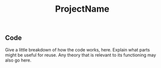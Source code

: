 <h1 align = "center"> ProjectName </h1> <br>

## Code

Give a little breakdown of how the code works, here. Explain what parts might be useful for reuse. Any theory that is relevant to its functioning may also go here.